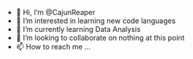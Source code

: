 - 👋 Hi, I’m @CajunReaper
- 👀 I’m interested in learning new code languages
- 🌱 I’m currently learning Data Analysis
- 💞️ I’m looking to collaborate on nothing at this point
- 📫 How to reach me ...

<!---
CajunReaper/CajunReaper is a ✨ special ✨ repository because its `README.md` (this file) appears on your GitHub profile.
You can click the Preview link to take a look at your changes.
--->
